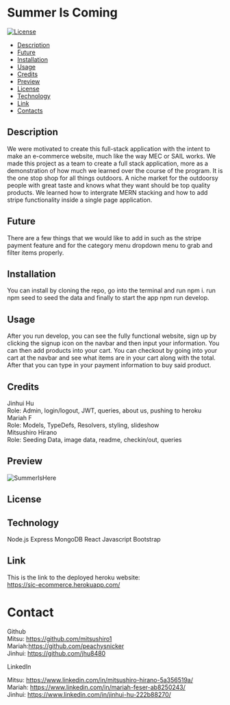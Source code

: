 # Summer Is Coming
[![License](https://img.shields.io/badge/License-Unlicense-blue.svg)](http://unlicense.org)

- [Description](#Description)
- [Future](#Future)
- [Installation](#Installation)
- [Usage](#Usage)
- [Credits](#Credits)
- [Preview](#Preview)
- [License](#License)
- [Technology](#Technology)
- [Link](#Link)
- [Contacts](#Contacts)

<a name="Description"></a>
## Description

We were motivated to create this full-stack application with the intent to make an e-commerce website, much like the way MEC or SAIL works.
We made this project as a team to create a full stack application, more as a demonstration of how much we learned over the course of the program.
It is the one stop shop for all things outdoors. A niche market for the outdoorsy people with great taste and knows what they want should be top quality products.
We learned how to intergrate MERN stacking and how to add stripe functionality inside a single page application.

<a name="Future"></a>
## Future

There are a few things that we would like to add in such as the stripe payment feature and for the category menu dropdown menu to grab and filter items properly.

<a name="Installation"></a>
## Installation

You can install by cloning the repo, go into the terminal and run npm i. run npm seed to seed the data and finally to start the app npm run develop.

<a name="Usage"></a>
## Usage

After you run develop, you can see the fully functional website, sign up by clicking the signup icon on the navbar and then input your information. You can then add products into your cart. You can checkout by going into your cart at the navbar and see what items are in your cart along with the total. After that you can type in your payment information to buy said product.

<a name="Credits"></a>
## Credits

Jinhui Hu<br/>
Role: Admin, login/logout, JWT, queries, about us, pushing to heroku<br/>
Mariah F<br/>
Role: Models, TypeDefs, Resolvers, styling, slideshow<br/>
Mitsushiro Hirano<br/>
Role: Seeding Data, image data, readme, checkin/out, queries<br/>

<a name="Preview"></a>
## Preview

![SummerIsHere](https://user-images.githubusercontent.com/68488835/229349742-67d4eb92-e87c-44af-99d9-5332bbbbad35.png)

<a name="License"></a>
## License

<a name="Technology"></a>
## Technology
Node.js
Express
MongoDB
React
Javascript
Bootstrap

<a name="Link"></a>
## Link

This is the link to the deployed heroku website:\
https://sic-ecommerce.herokuapp.com/


<a name="Contacts"></a>
# Contact

Github <br/>
Mitsu: https://github.com/mitsushiro1<br/>
Mariah:https://github.com/peachysnicker<br/>
Jinhui: https://github.com/jhu8480 <br/>


LinkedIn <br/>

Mitsu: https://www.linkedin.com/in/mitsushiro-hirano-5a356519a/<br/>
Mariah: https://www.linkedin.com/in/mariah-feser-ab8250243/<br/>
Jinhui: https://www.linkedin.com/in/jinhui-hu-222b88270/
